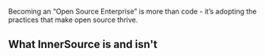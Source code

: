 Becoming an “Open Source Enterprise” is more than code - it’s adopting the practices that make open source thrive.

## What InnerSource is and isn't 
